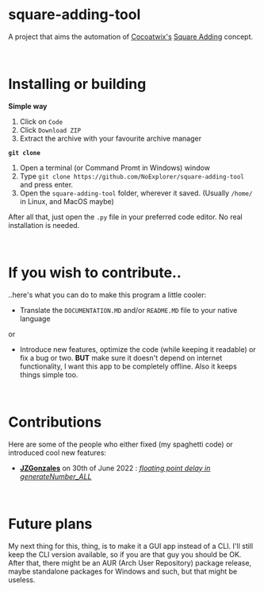 # square-adding-tool
A project that aims the automation of [Cocoatwix's](https://github.com/Cocoatwix) [Square Adding](https://yewtu.be/watch?v=hGQdsibB2is) concept. <p>&nbsp;</p>
# Installing or building
**Simple way**
1. Click on `Code`
2. Click `Download ZIP`
3. Extract the archive with your favourite archive manager <!-- -->

**`git clone`**
1. Open a terminal (or Command Promt in Windows) window
2. Type `git clone https://github.com/NoExplorer/square-adding-tool` and press enter.
3. Open the `square-adding-tool` folder, wherever it saved. (Usually `/home/` in Linux, and MacOS maybe) <!-- -->

After all that, just open the `.py` file in your preferred code editor. No real installation is needed.<p>&nbsp;</p>
# If you wish to contribute..
..here's what you can do to make this program a little cooler:
- Translate the `DOCUMENTATION.MD` and/or `README.MD` file to your native language <!-- -->

or

- Introduce new features, optimize the code (while keeping it readable) or fix a bug or two. **BUT** make sure it doesn't depend on internet functionality, I want this app to be completely offline. Also it keeps things simple too.<p>&nbsp;</p>
# Contributions
Here are some of the people who either fixed (my spaghetti code) or introduced cool new features:
- **[JZGonzales](https://github.com/JZGonzales)** on 30th of June 2022 : *[floating point delay in generateNumber_ALL](https://github.com/NoExplorer/square-adding-tool/pull/1)* <p>&nbsp;</p>
# Future plans
My next thing for this, thing, is to make it a GUI app instead of a CLI. I'll still keep the CLI version available, so if you are that guy you should be OK. After that, there might be an AUR (Arch User Repository) package release, maybe standalone packages for Windows and such, but that might be useless.